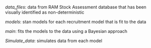 _data_files_: data from RAM Stock Assessment database that has been visually identified as non-deterministic

_models_: stan models for each recruitment model that is fit to the data

_main_: fits the models to the data using a Bayesian approach

_Simulate_data_: simulates data from each model

